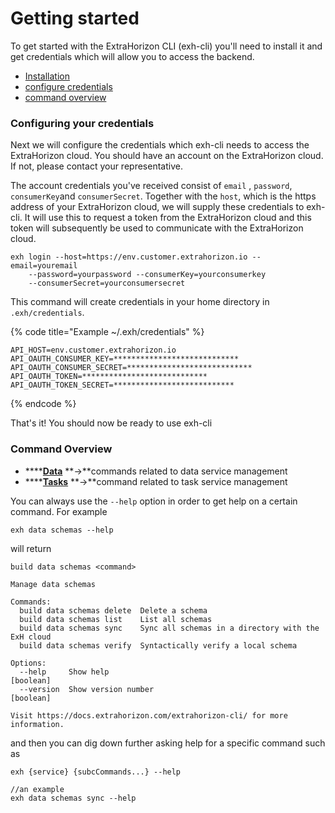 # Getting started

To get started with the ExtraHorizon CLI (exh-cli) you'll need to install it and get credentials which will allow you to access the backend.

* [Installation](installation.md)
* [configure credentials](https://docs.extrahorizon.com/cli/#configuring-your-credentials)
* [command overview](./#general)

### Configuring your credentials

Next we will configure the credentials which exh-cli needs  to access the ExtraHorizon cloud.  You should have an account on the ExtraHorizon cloud. If not, please contact your representative.

The account credentials you've received  consist of `email` , `password`, `consumerKey`and `consumerSecret`. Together with the `host`, which is the https address of your ExtraHorizon cloud, we will supply these credentials to exh-cli. It will use this to request a token from the ExtraHorizon cloud and this token will subsequently be used to communicate with the ExtraHorizon cloud.

```
exh login --host=https://env.customer.extrahorizon.io --email=youremail 
    --password=yourpassword --consumerKey=yourconsumerkey 
    --consumerSecret=yourconsumersecret
```

This command will create credentials in your home directory in `.exh/credentials`.&#x20;

{% code title="Example ~/.exh/credentials" %}
```
API_HOST=env.customer.extrahorizon.io
API_OAUTH_CONSUMER_KEY=****************************
API_OAUTH_CONSUMER_SECRET=****************************
API_OAUTH_TOKEN=****************************
API_OAUTH_TOKEN_SECRET=***************************
```
{% endcode %}

That's it! You should now be ready to use exh-cli

### Command Overview

* ****[**Data**](commands/commands.md) **->**commands related to data service management
* ****[**Tasks**](commands/tasks/) **->**command related to task service management

You can always use the `--help` option in order to get help on a certain command. For example

```
exh data schemas --help
```

will return

```
build data schemas <command>

Manage data schemas

Commands:
  build data schemas delete  Delete a schema
  build data schemas list    List all schemas
  build data schemas sync    Sync all schemas in a directory with the ExH cloud
  build data schemas verify  Syntactically verify a local schema

Options:
  --help     Show help                                                 [boolean]
  --version  Show version number                                       [boolean]

Visit https://docs.extrahorizon.com/extrahorizon-cli/ for more information.
```

and then you can dig down further asking help for a specific command such as

```
exh {service} {subcCommands...} --help

//an example
exh data schemas sync --help
```
